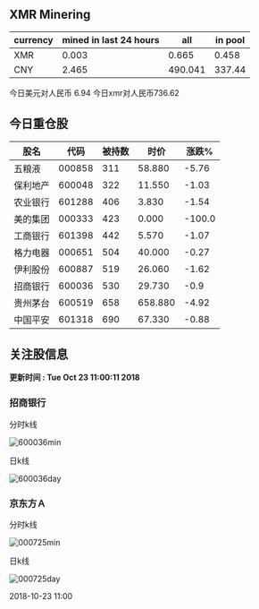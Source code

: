 ## XMR Minering

|currency|mined in last 24 hours|all|in pool|
|---|---|---|---|
|XMR|0.003|0.665|0.458|
|CNY|2.465|490.041|337.44|

今日美元对人民币 6.94	今日xmr对人民币736.62


## 今日重仓股 

|股名|代码|被持数|时价|涨跌%|
|---|---|---|---|---|
|五粮液|000858|311|58.880|-5.76|
|保利地产|600048|322|11.550|-1.03|
|农业银行|601288|406|3.830|-1.54|
|美的集团|000333|423|0.000|-100.0|
|工商银行|601398|442|5.570|-1.07|
|格力电器|000651|504|40.000|-0.27|
|伊利股份|600887|519|26.060|-1.62|
|招商银行|600036|530|29.730|-0.9|
|贵州茅台|600519|658|658.880|-4.92|
|中国平安|601318|690|67.330|-0.88|

## 关注股信息
**更新时间 : Tue Oct 23 11:00:11 2018**
### 招商银行 
分时k线

![600036min](http://image.sinajs.cn/newchart/min/n/sh600036.gif)

日k线

![600036day](http://image.sinajs.cn/newchart/daily/n/sh600036.gif)

### 京东方Ａ 
分时k线

![000725min](http://image.sinajs.cn/newchart/min/n/sz000725.gif)

日k线

![000725day](http://image.sinajs.cn/newchart/daily/n/sz000725.gif)

2018-10-23 11:00